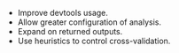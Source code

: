 * Improve devtools usage.
* Allow greater configuration of analysis.
* Expand on returned outputs.
* Use heuristics to control cross-validation.

